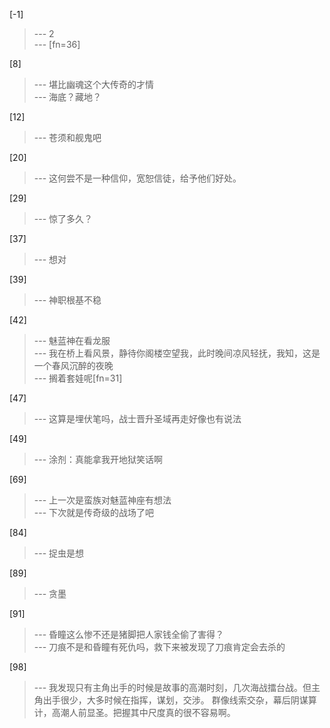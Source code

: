 
[-1] 
>--- 2<br>
>--- [fn=36]<br>

[8] 
>--- 堪比幽魂这个大传奇的才情<br>
>--- 海底？藏地？<br>

[12] 
>--- 苍须和舰鬼吧<br>

[20] 
>--- 这何尝不是一种信仰，宽恕信徒，给予他们好处。<br>

[29] 
>--- 惊了多久？<br>

[37] 
>--- 想对<br>

[39] 
>--- 神职根基不稳<br>

[42] 
>--- 魅蓝神在看龙服<br>
>--- 我在桥上看风景，静待你阁楼空望我，此时晚间凉风轻抚，我知，这是一个春风沉醉的夜晚<br>
>--- 搁着套娃呢[fn=31]<br>

[47] 
>--- 这算是埋伏笔吗，战士晋升圣域再走好像也有说法<br>

[49] 
>--- 涂剂：真能拿我开地狱笑话啊<br>

[69] 
>--- 上一次是蛮族对魅蓝神座有想法<br>
>--- 下次就是传奇级的战场了吧<br>

[84] 
>--- 捉虫是想<br>

[89] 
>--- 贪墨<br>

[91] 
>--- 昏瞳这么惨不还是猪脚把人家钱全偷了害得？<br>
>--- 刀痕不是和昏瞳有死仇吗，救下来被发现了刀痕肯定会去杀的<br>

[98] 
>--- 我发现只有主角出手的时候是故事的高潮时刻，几次海战擂台战。但主角出手很少，大多时候在指挥，谋划，交涉。
群像线索交杂，幕后阴谋算计，高潮人前显圣。把握其中尺度真的很不容易啊。<br>
